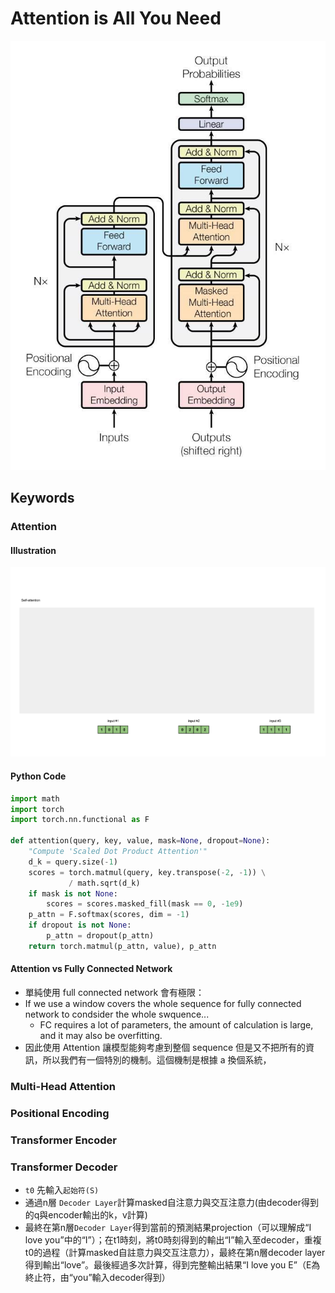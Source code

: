 # Attention is All You Need
![transformer-architecture](./transformer_architecture.jpeg)

## Keywords
### Attention
#### Illustration
![self-attention](self-attention.gif)
#### Python Code
```python
import math
import torch
import torch.nn.functional as F

def attention(query, key, value, mask=None, dropout=None):
    "Compute 'Scaled Dot Product Attention'"
    d_k = query.size(-1)
    scores = torch.matmul(query, key.transpose(-2, -1)) \
             / math.sqrt(d_k)
    if mask is not None:
        scores = scores.masked_fill(mask == 0, -1e9)
    p_attn = F.softmax(scores, dim = -1)
    if dropout is not None:
        p_attn = dropout(p_attn)
    return torch.matmul(p_attn, value), p_attn
```
#### Attention vs Fully Connected Network
- 單純使用 full connected network 會有極限：
- If we use a window covers the whole sequence for fully connected network to condsider the whole swquence...
    - FC requires a lot of parameters, the amount of calculation is large, and it may also be overfitting.
- 因此使用 Attention 讓模型能夠考慮到整個 sequence 但是又不把所有的資訊，所以我們有一個特別的機制。這個機制是根據 a 換個系統，
### Multi-Head Attention
### Positional Encoding
### Transformer Encoder
### Transformer Decoder
- `t0` 先輸入`起始符(S)`
- 通過n層 `Decoder Layer`計算masked自注意力與交互注意力(由decoder得到的q與encoder輸出的k，v計算)
- 最終在第n層`Decoder Layer`得到當前的預測結果projection（可以理解成“I love you”中的“I”）；在t1時刻，將t0時刻得到的輸出“I”輸入至decoder，重複t0的過程（計算masked自註意力與交互注意力），最終在第n層decoder layer得到輸出“love”。最後經過多次計算，得到完整輸出結果“I love you E”（E為終止符，由“you”輸入decoder得到）
